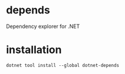 # depends
Dependency explorer for .NET

# installation
```
dotnet tool install --global dotnet-depends
```